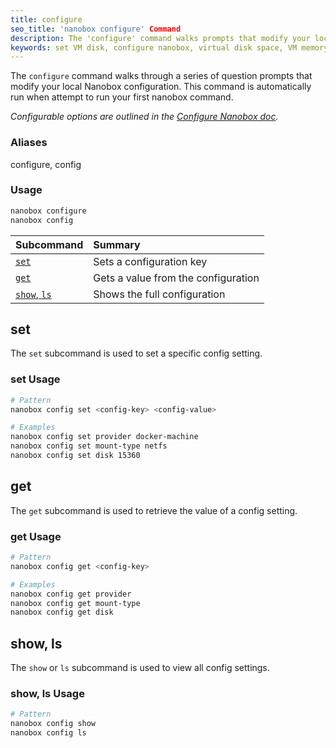 ```yaml
---
title: configure
seo_title: 'nanobox configure' Command
description: The 'configure' command walks prompts that modify your local Nanobox configuration.
keywords: set VM disk, configure nanobox, virtual disk space, VM memory, virtual machine memory, VM cpu, virtual machine cpu, set config options, show configuration
---
```


The `configure` command walks through a series of question prompts that modify your local Nanobox configuration. This command is automatically run when attempt to run your first nanobox command.

*Configurable options are outlined in the [Configure Nanobox doc](/local-config/configure-nanobox/).*

### Aliases
configure, config

### Usage
```bash
nanobox configure
nanobox config
```

| Subcommand               | Summary                             |
|:-------------------------|:------------------------------------|
| [`set`](#set)            | Sets a configuration key            |
| [`get`](#get)            | Gets a value from the configuration |
| [`show`, `ls`](#show-ls) | Shows the full configuration        |

## set
The `set` subcommand is used to set a specific config setting.

### set Usage
```bash
# Pattern
nanobox config set <config-key> <config-value>

# Examples
nanobox config set provider docker-machine
nanobox config set mount-type netfs
nanobox config set disk 15360
```

## get
The `get` subcommand is used to retrieve the value of a config setting.

### get Usage
```bash
# Pattern
nanobox config get <config-key>

# Examples
nanobox config get provider
nanobox config get mount-type
nanobox config get disk
```

## show, ls
The `show` or `ls` subcommand is used to view all config settings.

### show, ls Usage
```bash
# Pattern
nanobox config show
nanobox config ls
```
